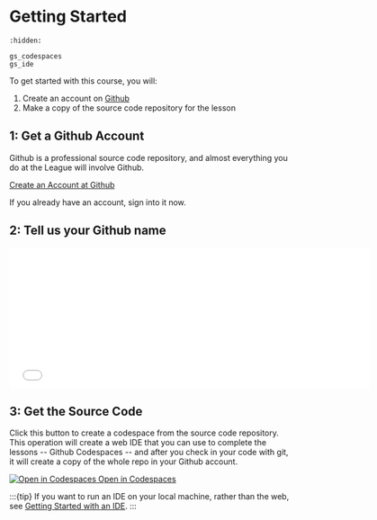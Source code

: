 # Getting Started

```{toctree}
:hidden:

gs_codespaces
gs_ide

```

To get started with this course, you will:

1. Create an account on [Github](https://github.com)
2. Make a copy of the source code repository for the lesson

## 1: Get a Github Account

Github is a professional source code repository, and almost everything you do at the League will involve Github. 

<a href="https://github.com/signup" target="_blank">Create an Account at Github</a>

If you already have an account, sign into it now. 


## 2: Tell us your Github name

<iframe src="/forms/github.html" width="640" height="250" frameborder="0" marginheight="0" marginwidth="0">Loading…</iframe>


## 3: Get the Source Code

Click this button to create a codespace from the source code repository. This
operation will create a web IDE that you can use to complete the lessons --
Github Codespaces -- and after you check in your code with git, it will create a
copy of the whole repo in your Github account. 

<div class="centered">
<span class="button orange"><a href="https://codespaces.new/league-curriculum/Python-Apprentice" target="_blank" >
<img src="https://images.jointheleague.org/p3logos/github-mark-white.png" alt="Open in Codespaces">
Open in Codespaces</a></span>
</div>

:::{tip}
If you want to run an IDE on your local machine, rather than the web, see [Getting Started with an IDE](./gs_ide.md).
:::
